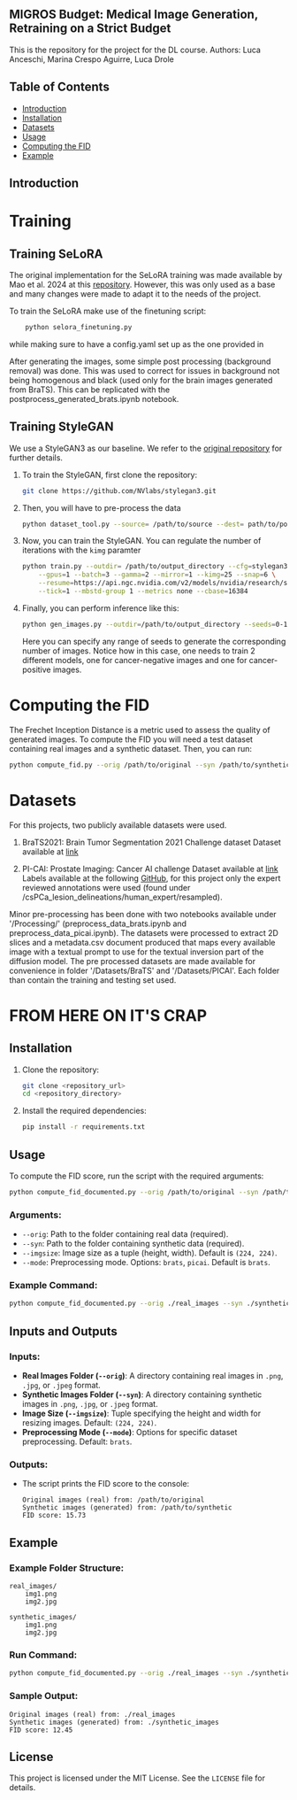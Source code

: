 ## MIGROS Budget: Medical Image Generation, Retraining on a Strict Budget

This is the repository for the project for the DL course.
Authors: Luca Anceschi, Marina Crespo Aguirre, Luca Drole

## Table of Contents

- [Introduction](#introduction)
- [Installation](#installation)
- [Datasets](#datasets)
- [Usage](#usage)
- [Computing the FID](#computing-the-fid)
- [Example](#example)

## Introduction

# Training

## Training SeLoRA
The original implementation for the SeLoRA training was made available by Mao et al. 2024 at this [repository](https://anonymous.4open.science/r/SeLoRA-980D). However, this was only used as a base and many changes were made to adapt it to the needs of the project.

To train the SeLoRA make use of the finetuning script: 
```bash
    python selora_finetuning.py
```
while making sure to have a config.yaml set up as the one provided in 

After generating the images, some simple post processing (background removal) was done. This was used to correct for issues in background not being homogenous and black (used only for the brain images generated from BraTS). This can be replicated with the postprocess_generated_brats.ipynb notebook.

## Training StyleGAN
We use a StyleGAN3 as our baseline. We refer to the [original repository](https://github.com/NVlabs/stylegan3) for further details.
1. To train the StyleGAN, first clone the repository:
    ```bash
    git clone https://github.com/NVlabs/stylegan3.git
    ```
2. Then, you will have to pre-process the data
    ```bash
    python dataset_tool.py --source= /path/to/source --dest= path/to/postprocessed_dataset --resolution=256x256
    ```
3. Now, you can train the StyleGAN. You can regulate the number of iterations with the `kimg` paramter
    ```bash
    python train.py --outdir= /path/to/output_directory --cfg=stylegan3-t --data=path/to/postprocessed_dataset \
        --gpus=1 --batch=3 --gamma=2 --mirror=1 --kimg=25 --snap=6 \
        --resume=https://api.ngc.nvidia.com/v2/models/nvidia/research/stylegan3/versions/1/files/stylegan3-t-ffhqu-256x256.pkl \
        --tick=1 --mbstd-group 1 --metrics none --cbase=16384
    ```
4. Finally, you can perform inference like this:
    ```bash
    python gen_images.py --outdir=/path/to/output_directory --seeds=0-10  --network= /path/to/model
    ```
    Here you can specify any range of seeds to generate the corresponding number of images.
Notice how in this case, one needs to train 2 different models, one for cancer-negative images and one for cancer-positive images.

# Computing the FID
The Frechet Inception Distance is a metric used to assess the quality of generated images. To compute the FID you will need a test dataset containing real images and a synthetic dataset. Then, you can run:

```bash
python compute_fid.py --orig /path/to/original --syn /path/to/synthetic
```

# Datasets
For this projects, two publicly available datasets were used.

1. BraTS2021: Brain Tumor Segmentation 2021 Challenge dataset 
Dataset available at [link](https://www.kaggle.com/datasets/dschettler8845/brats-2021-task1)

2. PI-CAI: Prostate Imaging: Cancer AI challenge 
Dataset available at [link](https://zenodo.org/records/6624726)
Labels available at the following [GitHub](https://github.com/DIAGNijmegen/picai_labels/tree/main), for this project only the expert reviewed annotations were used (found under /csPCa_lesion_delineations/human_expert/resampled).

Minor pre-processing has been done with two notebooks available under '/Processing/' (preprocess_data_brats.ipynb and preprocess_data_picai.ipynb). The datasets were processed to extract 2D slices and a metadata.csv document produced that maps every available image with a textual prompt to use for the textual inversion part of the diffusion model. The pre processed datasets are made available for convenience in folder '/Datasets/BraTS' and '/Datasets/PICAI'. Each folder than contain the training and testing set used.

# FROM HERE ON IT'S CRAP
## Installation

1. Clone the repository:
   ```bash
   git clone <repository_url>
   cd <repository_directory>
   ```
2. Install the required dependencies:
   ```bash
   pip install -r requirements.txt
   ```

## Usage

To compute the FID score, run the script with the required arguments:

```bash
python compute_fid_documented.py --orig /path/to/original --syn /path/to/synthetic
```

### Arguments:
- `--orig`: Path to the folder containing real data (required).
- `--syn`: Path to the folder containing synthetic data (required).
- `--imgsize`: Image size as a tuple (height, width). Default is `(224, 224)`.
- `--mode`: Preprocessing mode. Options: `brats`, `picai`. Default is `brats`.

### Example Command:

```bash
python compute_fid_documented.py --orig ./real_images --syn ./synthetic_images --imgsize 256 256 --mode brats
```

## Inputs and Outputs

### Inputs:
- **Real Images Folder (`--orig`)**: A directory containing real images in `.png`, `.jpg`, or `.jpeg` format.
- **Synthetic Images Folder (`--syn`)**: A directory containing synthetic images in `.png`, `.jpg`, or `.jpeg` format.
- **Image Size (`--imgsize`)**: Tuple specifying the height and width for resizing images. Default: `(224, 224)`.
- **Preprocessing Mode (`--mode`)**: Options for specific dataset preprocessing. Default: `brats`.

### Outputs:
- The script prints the FID score to the console:
  ```
  Original images (real) from: /path/to/original
  Synthetic images (generated) from: /path/to/synthetic
  FID score: 15.73
  ```

## Example

### Example Folder Structure:

```
real_images/
    img1.png
    img2.jpg

synthetic_images/
    img1.png
    img2.jpg
```

### Run Command:

```bash
python compute_fid_documented.py --orig ./real_images --syn ./synthetic_images
```

### Sample Output:

```text
Original images (real) from: ./real_images
Synthetic images (generated) from: ./synthetic_images
FID score: 12.45
```

## License

This project is licensed under the MIT License. See the `LICENSE` file for details.

